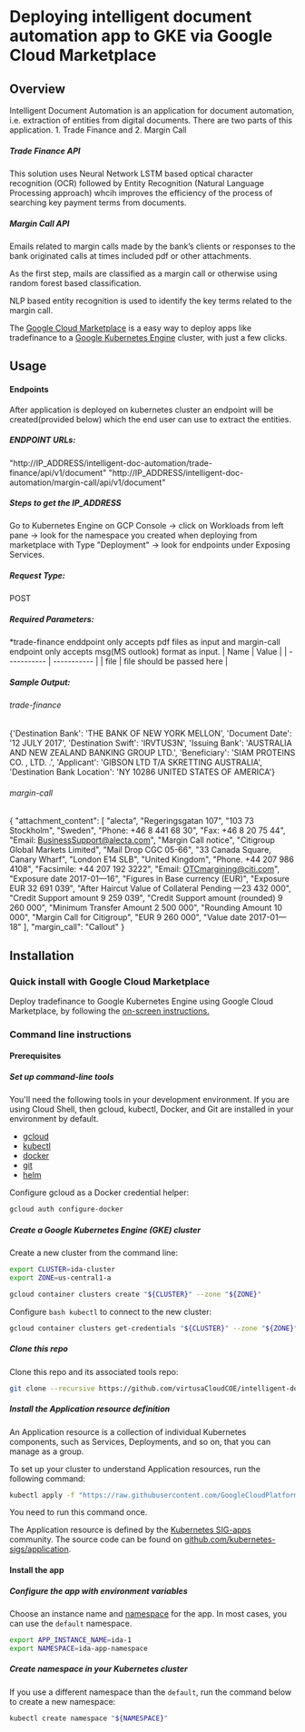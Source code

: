 
# Deploying intelligent document automation app to GKE via Google Cloud Marketplace

## Overview
Intelligent Document Automation is an application for document automation, i.e. extraction of entities from digital documents. There are two parts of this application. 1. Trade Finance and 2. Margin Call


##### Trade Finance API
This solution uses Neural Network LSTM based optical character recognition (OCR) followed by Entity Recognition (Natural Language Processing approach) whcih improves the efficiency of the process of searching key payment terms from documents.

##### Margin Call API
Emails related to margin calls made by the bank’s clients or responses to the bank originated calls at times included pdf or other attachments.

As the first step, mails are classified as a margin call or otherwise using random forest based classification.

NLP based entity recognition is used to identify the key terms related to the margin call.

The 
[Google Cloud Marketplace][1] 
is a easy way to deploy apps like tradefinance to a 
[Google Kubernetes Engine][2] 
cluster, with just a few clicks.

[1]: https://console.cloud.google.com/
[2]: https://cloud.google.com/kubernetes-engine/

## Usage
#### Endpoints
After application is deployed on kubernetes cluster an endpoint will be created(provided below) which the end user can use to extract the entities.

##### ENDPOINT URLs: 
 
"http://IP_ADDRESS/intelligent-doc-automation/trade-finance/api/v1/document"
"http://IP_ADDRESS/intelligent-doc-automation/margin-call/api/v1/document"

##### Steps to get the IP_ADDRESS
Go to Kubernetes Engine on GCP Console -> click on Workloads from left pane -> look for the namespace you created when deploying from marketplace with Type "Deployment" -> look for endpoints under Exposing Services.

##### Request Type: 
POST

##### Required Parameters:
  *trade-finance enddpoint only accepts pdf files as input and margin-call endpoint only accepts msg(MS outlook) format as input.
  | Name      | Value |
  | ----------- | ----------- |
  | file      | file should be passed here       |

##### Sample Output:
###### trade-finance
{'Destination Bank': 'THE BANK OF NEW YORK MELLON', 'Document Date': '12 JULY 2017', 'Destination Swift': 'IRVTUS3N', 'Issuing Bank': 'AUSTRALIA AND NEW ZEALAND BANKING GROUP LTD.', 'Beneficiary': 'SIAM PROTEINS CO. , LTD. .', 'Applicant': 'GIBSON LTD T/A SKRETTING AUSTRALIA', 'Destination Bank Location': 'NY 10286 UNITED STATES OF AMERICA'}

###### margin-call
{
  "attachment_content": [
    "alecta",
    "Regeringsgatan 107",
    "103 73 Stockholm",
    "Sweden",
    "Phone: +46 8 441 68 30",
    "Fax: +46 8 20 75 44",
    "Email: BusinessSupport@alecta.com",
    "Margin Call notice",
    "Citigroup Global Markets Limited",
    "Mail Drop CGC 05-66",
    "33 Canada Square, Canary Wharf",
    "London E14 SLB",
    "United Kingdom",
    "Phone. +44 207 986 4108",
    "Facsimile: +44 207 192 3222",
    "Email: OTCmargining@citi.com",
    "Exposure date 2017-01—16",
    "Figures in Base currency (EUR)",
    "Exposure EUR 32 691 039",
    "After Haircut Value of Collateral Pending —23 432 000",
    "Credit Support amount 9 259 039",
    "Credit Support amount (rounded) 9 260 000",
    "Minimum Transfer Amount 2 500 000",
    "Rounding Amount 10 000",
    "Margin Call for Citigroup",
    "EUR 9 260 000",
    "Value date 2017-01—18"
  ],
  "margin_call": "Callout"
}

## Installation

### Quick install with Google Cloud Marketplace

Deploy tradefinance to Google Kubernetes Engine using Google Cloud Marketplace, by following the [on-screen instructions.]()

### Command line instructions

#### Prerequisites

##### Set up command-line tools

You'll need the following tools in your development environment. If you are using Cloud Shell, then gcloud, kubectl, Docker, and Git are installed in your environment by default.

* [gcloud](https://cloud.google.com/sdk/gcloud/)
* [kubectl](https://kubernetes.io/docs/reference/kubectl/overview/)
* [docker](https://docs.docker.com/install/)
* [git](https://git-scm.com/book/en/v2/Getting-Started-Installing-Git)
* [helm](https://helm.sh/)

Configure gcloud as a Docker credential helper:

```bash
gcloud auth configure-docker
```

##### Create a Google Kubernetes Engine (GKE) cluster

Create a new cluster from the command line:

```bash
export CLUSTER=ida-cluster
export ZONE=us-central1-a

gcloud container clusters create "${CLUSTER}" --zone "${ZONE}"
```

Configure ```bash kubectl``` to connect to the new cluster:
```bash 
gcloud container clusters get-credentials "${CLUSTER}" --zone "${ZONE}"
```

##### Clone this repo

Clone this repo and its associated tools repo:

```bash
git clone --recursive https://github.com/virtusaCloudCOE/intelligent-doc-automation.git
```

##### Install the Application resource definition

An Application resource is a collection of individual Kubernetes components, such as Services, Deployments, and so on, that you can manage as a group.

To set up your cluster to understand Application resources, run the following command:

```bash
kubectl apply -f "https://raw.githubusercontent.com/GoogleCloudPlatform/marketplace-k8s-app-tools/master/crd/app-crd.yaml"
```

You need to run this command once.

The Application resource is defined by the [Kubernetes SIG-apps](https://github.com/kubernetes/community/tree/master/sig-apps) community. The source code can be found on [github.com/kubernetes-sigs/application](https://github.com/kubernetes-sigs/application).

#### Install the app


##### Configure the app with environment variables

Choose an instance name and [namespace](https://kubernetes.io/docs/concepts/overview/working-with-objects/namespaces/) for the app. In most cases, you can use the ```default``` namespace.

```bash 
export APP_INSTANCE_NAME=ida-1
export NAMESPACE=ida-app-namespace
```

##### Create namespace in your Kubernetes cluster

If you use a different namespace than the ```default```, run the command below to create a new namespace:

```bash
kubectl create namespace "${NAMESPACE}"
````

